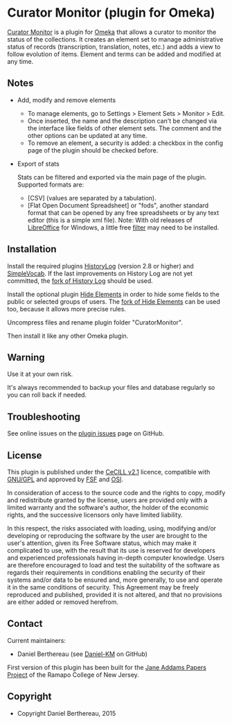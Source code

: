 Curator Monitor (plugin for Omeka)
==================================

[Curator Monitor] is a plugin for [Omeka] that allows a curator to monitor the
status of the collections. It creates an element set to manage administrative
status of records (transcription, translation, notes, etc.) and adds a view to
follow evolution of items. Element and terms can be added and modified at any
time.


Notes
-----

* Add, modify and remove elements

  - To manage  elements, go to Settings > Element Sets > Monitor > Edit.
  - Once inserted, the name and the description can't be changed via the
  interface like fields of other element sets. The comment and the other options
  can be updated at any time.
  - To remove an element, a security is added: a checkbox in the config page of
  the plugin should be checked before.

* Export of stats

  Stats can be filtered and exported via the main page of the plugin. Supported
  formats are:

  - [CSV] (values are separated by a tabulation).
  - [Flat Open Document Spreadsheet] or "fods", another standard format that can
  be opened by any free spreadsheets or by any text editor (this is a simple xml
  file). Note: With old releases of [LibreOffice] for Windows, a little free
  [filter] may need to be installed.


Installation
------------

Install the required plugins [HistoryLog] (version 2.8 or higher) and [SimpleVocab].
If the last improvements on History Log are not yet committed, the [fork of History Log]
should be used.

Install the optional plugin [Hide Elements] in order to hide some fields to
the public or selected groups of users. The [fork of Hide Elements] can be used
too, because it allows more precise rules.

Uncompress files and rename plugin folder "CuratorMonitor".

Then install it like any other Omeka plugin.


Warning
-------

Use it at your own risk.

It's always recommended to backup your files and database regularly so you can
roll back if needed.


Troubleshooting
---------------

See online issues on the [plugin issues] page on GitHub.


License
-------

This plugin is published under the [CeCILL v2.1] licence, compatible with
[GNU/GPL] and approved by [FSF] and [OSI].

In consideration of access to the source code and the rights to copy, modify and
redistribute granted by the license, users are provided only with a limited
warranty and the software's author, the holder of the economic rights, and the
successive licensors only have limited liability.

In this respect, the risks associated with loading, using, modifying and/or
developing or reproducing the software by the user are brought to the user's
attention, given its Free Software status, which may make it complicated to use,
with the result that its use is reserved for developers and experienced
professionals having in-depth computer knowledge. Users are therefore encouraged
to load and test the suitability of the software as regards their requirements
in conditions enabling the security of their systems and/or data to be ensured
and, more generally, to use and operate it in the same conditions of security.
This Agreement may be freely reproduced and published, provided it is not
altered, and that no provisions are either added or removed herefrom.


Contact
-------

Current maintainers:

* Daniel Berthereau (see [Daniel-KM] on GitHub)

First version of this plugin has been built for the [Jane Addams Papers Project]
of the Ramapo College of New Jersey.


Copyright
---------

* Copyright Daniel Berthereau, 2015


[Curator Monitor]: https://github.com/Daniel-KM/CuratorMonitor
[Omeka]: https://omeka.org
[HistoryLog]: https://github.com/UCSCLibrary/HistoryLog
[fork of History Log]: https://github.com/Daniel-KM/HistoryLog
[SimpleVocab]: https://github.com/omeka/plugin-SimpleVocab
[Hide Elements]: https://github.com/omeka/HideElements
[fork of Hide Elements]: https://github.com/Daniel-KM/HideElements
[LibreOffice]: https://www.libreoffice.org/
[Flat OpenDocument Spreadsheet]: https://en.wikipedia.org/wiki/OpenDocument_technical_specification
[filter]: http://www.sylphide-consulting.com/shapekit/spreadsheet-generation/15-opendocument-flat-format
[plugin issues]: https://github.com/Daniel-KM/CuratorMonitor/issues
[CeCILL v2.1]: https://www.cecill.info/licences/Licence_CeCILL_V2.1-en.html
[GNU/GPL]: https://www.gnu.org/licenses/gpl-3.0.html
[FSF]: https://www.fsf.org
[OSI]: http://opensource.org
[Jane Addams Papers Project]: https://www.ramapo.edu/sshgs/the-jane-addams-papers-project
[Daniel-KM]: https://github.com/Daniel-KM "Daniel Berthereau"
